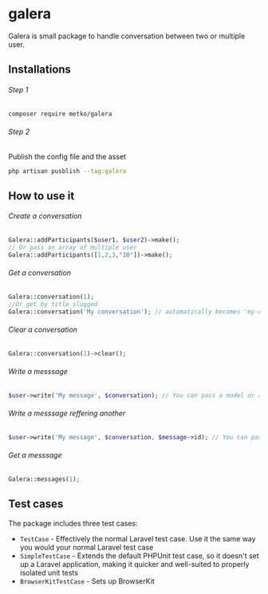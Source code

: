 # galera

Galera is small package to handle conversation between two or multiple user.

Installations
----------------
###### Step 1
```bash
composer require metko/galera
```

###### Step 2
Publish the config file and the asset
```bash
php artisan pusblish --tag:galera
```

How to use it
----------------

###### Create a conversation
```php
Galera::addParticipants($user1, $user2)->make();
// Or pass an array of multiple user
Galera::addParticipants([1,2,3,"10"])->make();
```

###### Get a conversation 
```php
Galera::conversation(1);
//Or get by title slugged
Galera::conversation('My conversation'); // automatically becomes 'my-conversation'
```

###### Clear a conversation
```php
Galera::conversation(1)->clear();
```

###### Write a messsage
```php
$user->write('My message', $conversation); // You can pass a model or an id for the conversation param
```

###### Write a messsage reffering another
```php
$user->write('My message', $conversation, $message->id); // You can pass a model or an id for the message param
```

###### Get a messsage
```php
Galera::messages(1);
```

Test cases
----------
 
The package includes three test cases:

* `TestCase` - Effectively the normal Laravel test case. Use it the same way you would your normal Laravel test case
* `SimpleTestCase` - Extends the default PHPUnit test case, so it doesn't set up a Laravel application, making it quicker and well-suited to properly isolated unit tests
* `BrowserKitTestCase` - Sets up BrowserKit
